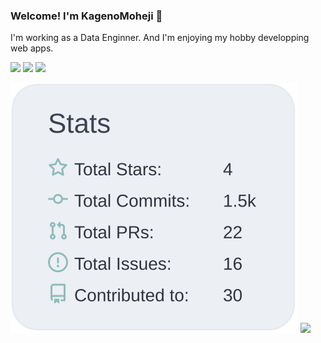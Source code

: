 ### Welcome! I'm KagenoMoheji 👋

I'm working as a Data Enginner.
And I'm enjoying my hobby developping web apps.

[![](https://raw.githubusercontent.com/KagenoMoheji/KagenoMoheji/main/profile-summary-card-output/node_bright/0-profile-details.svg)](https://github.com/vn7n24fzkq/github-profile-summary-cards)
[![](https://raw.githubusercontent.com/KagenoMoheji/KagenoMoheji/main/profile-summary-card-output/node_bright/1-repos-per-language.svg)](https://github.com/vn7n24fzkq/github-profile-summary-cards)
[![](https://raw.githubusercontent.com/KagenoMoheji/KagenoMoheji/main/profile-summary-card-output/node_bright/2-most-commit-language.svg)](https://github.com/vn7n24fzkq/github-profile-summary-cards)

[![](https://raw.githubusercontent.com/KagenoMoheji/KagenoMoheji/main/profile-summary-card-output/nord_bright/3-stats.svg)](https://github.com/vn7n24fzkq/github-profile-summary-cards)
[![](https://github-readme-stats.vercel.app/api/top-langs/?username=KagenoMoheji&layout=default)](https://github.com/anuraghazra/github-readme-stats)